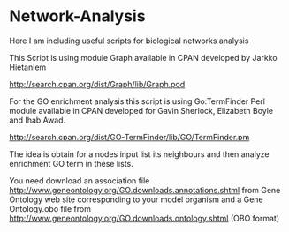 Network-Analysis
================

Here I am including useful scripts for biological networks analysis

This Script is using module Graph available in CPAN developed by Jarkko Hietaniem

http://search.cpan.org/dist/Graph/lib/Graph.pod
 
For the GO enrichment analysis this script is using Go:TermFinder Perl module available in CPAN developed for Gavin Sherlock, Elizabeth Boyle and Ihab Awad.

http://search.cpan.org/dist/GO-TermFinder/lib/GO/TermFinder.pm

The idea is obtain for a nodes input list its neighbours and then analyze enrichment GO term in these lists.

You need download an association file http://www.geneontology.org/GO.downloads.annotations.shtml from Gene Ontology web site corresponding to your model organism and a Gene Ontology.obo file from http://www.geneontology.org/GO.downloads.ontology.shtml (OBO format)
